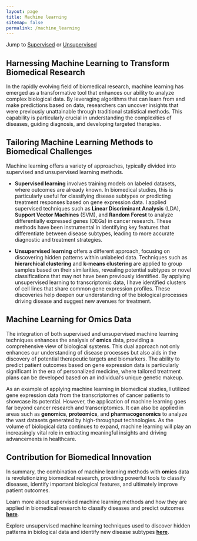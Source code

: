 ```yaml
---
layout: page
title: Machine learning
sitemap: false
permalink: /machine_learning
---
```


Jump to [Supervised](https://vanngocthuyla.github.io/posts/ML/supervised/) or [Unsupervised](https://vanngocthuyla.github.io/posts/ML/unsupervised/)

## Harnessing Machine Learning to Transform Biomedical Research

In the rapidly evolving field of biomedical research, machine learning has emerged as a transformative tool that enhances our ability to analyze complex biological data. By leveraging algorithms that can learn from and make predictions based on data, researchers can uncover insights that were previously unattainable through traditional statistical methods. This capability is particularly crucial in understanding the complexities of diseases, guiding diagnosis, and developing targeted therapies.

## Tailoring Machine Learning Methods to Biomedical Challenges

Machine learning offers a variety of approaches, typically divided into supervised and unsupervised learning methods.

- **Supervised learning** involves training models on labeled datasets, where outcomes are already known. In biomedical studies, this is particularly useful for classifying disease subtypes or predicting treatment responses based on gene expression data. I applied supervised techniques such as **Linear Discriminant Analysis** (LDA), **Support Vector Machines** (SVM), and **Random Forest** to analyze differentially expressed genes (DEGs) in cancer research. These methods have been instrumental in identifying key features that differentiate between disease subtypes, leading to more accurate diagnostic and treatment strategies.

- **Unsupervised learning** offers a different approach, focusing on discovering hidden patterns within unlabeled data. Techniques such as **hierarchical clustering** and **k-means clustering** are applied to group samples based on their similarities, revealing potential subtypes or novel classifications that may not have been previously identified. By applying unsupervised learning to transcriptomic data, I have identified clusters of cell lines that share common gene expression profiles. These discoveries help deepen our understanding of the biological processes driving disease and suggest new avenues for treatment.

## Machine Learning for Omics Data

The integration of both supervised and unsupervised machine learning techniques enhances the analysis of **omics** data, providing a comprehensive view of biological systems. This dual approach not only enhances our understanding of disease processes but also aids in the discovery of potential therapeutic targets and biomarkers. The ability to predict patient outcomes based on gene expression data is particularly significant in the era of personalized medicine, where tailored treatment plans can be developed based on an individual’s unique genetic makeup.

As an example of applying machine learning in biomedical studies, I utilized gene expression data from the transcriptomes of cancer patients to showcase its potential. However, the application of machine learning goes far beyond cancer research and transcriptomics. It can also be applied in areas such as **genomics**, **proteomics**, and **pharmacogenomics** to analyze the vast datasets generated by high-throughput technologies. As the volume of biological data continues to expand, machine learning will play an increasingly vital role in extracting meaningful insights and driving advancements in healthcare.

## Contribution for Biomedical Innovation

In summary, the combination of machine learning methods with **omics** data is revolutionizing biomedical research, providing powerful tools to classify diseases, identify important biological features, and ultimately improve patient outcomes.

Learn more about supervised machine learning methods and how they are applied in biomedical research to classify diseases and predict outcomes [**here**](https://vanngocthuyla.github.io/posts/ML/supervised).

Explore unsupervised machine learning techniques used to discover hidden patterns in biological data and identify new disease subtypes [**here**](https://vanngocthuyla.github.io/posts/ML/unsupervised).
